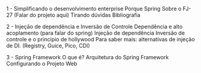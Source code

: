 1 - Simplificando o desenvolvimento enterprise
	Porque Spring
	Sobre o FJ-27 (Falar do projeto aqui)
	Tirando dúvidas
	Bibliografia
	
2 - Injeção de dependência e Inversão de Controle
	Dependência e alto acoplamento (para falar do spring)
	Injeção de dependência
	Inversão de controle e o principio de hollywood
	Para saber mais: alternativas de injeção de DI. (Registry, Guice, Pico, CDI)
	
3 - Spring Framework
	O que é?
	Arquitetura do Spring Framework
	Configurando o Projeto Web
	
	
	